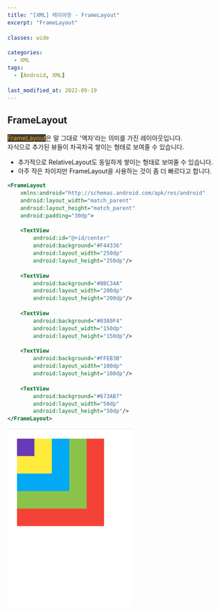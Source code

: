 ```yaml
---
title: "[XML] 레이아웃 - FrameLayout"
excerpt: "FrameLayout"

classes: wide

categories:
  - XML
tags:
  - [Android, XML]

last_modified_at: 2022-09-19
---
```


## FrameLayout

<mark style="background-color: #3e3e3e; color: orange;">FrameLayout</mark>은 말 그대로 '액자'라는 의미를 가진 레이아웃입니다.   
자식으로 추가된 뷰들이 차곡차곡 쌓이는 형태로 보여줄 수 있습니다.

* 추가적으로 RelativeLayout도 동일하게 쌓이는 형태로 보여줄 수 있습니다.
* 아주 작은 차이지만 FrameLayout을 사용하는 것이 좀 더 빠르다고 합니다.

```xml
<FrameLayout
    xmlns:android="http://schemas.android.com/apk/res/android"
    android:layout_width="match_parent"
    android:layout_height="match_parent"
    android:padding="30dp">

    <TextView
        android:id="@+id/center"
        android:background="#F44336"
        android:layout_width="250dp"
        android:layout_height="250dp"/>

    <TextView
        android:background="#8BC34A"
        android:layout_width="200dp"
        android:layout_height="200dp"/>

    <TextView
        android:background="#03A9F4"
        android:layout_width="150dp"
        android:layout_height="150dp"/>

    <TextView
        android:background="#FFEB3B"
        android:layout_width="100dp"
        android:layout_height="100dp"/>

    <TextView
        android:background="#673AB7"
        android:layout_width="50dp"
        android:layout_height="50dp"/>
</FrameLayout>
```

![image](/images/xml-image/framelayout.png)

